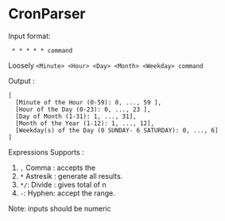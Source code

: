 # CronParser

Input format:

` * * * * * command`

Loosely `<Minute> <Hour> <Day> <Month> <Weekday> command`

Output :
```
[
  [Minute of the Hour (0-59): 0, ..., 59 ], 
  [Hour of the Day (0-23): 0, ..., 23 ], 
  [Day of Month (1-31): 1, ..., 31], 
  [Month of the Year (1-12): 1, ..., 12], 
  [Weekday(s) of the Day (0 SUNDAY- 6 SATURDAY): 0, ..., 6]
]
```

Expressions Supports :
1. `,` Comma : accepts the
2. `*` Astresik : generate all results.
3. `*/`: Divide : gives total of n
4. `-`: Hyphen: accept the range.

Note: inputs should be numeric 